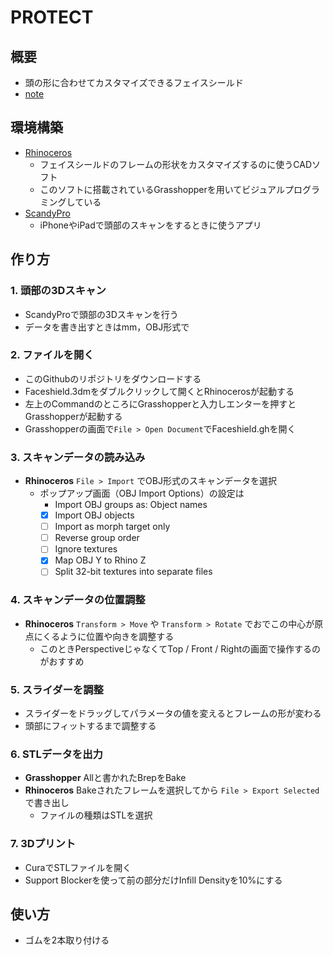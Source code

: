 # PROTECT
## 概要
- 頭の形に合わせてカスタマイズできるフェイスシールド
- [note](https://note.com/fm_protect)

## 環境構築
- [Rhinoceros](https://www.rhino3d.co.jp/)
  - フェイスシールドのフレームの形状をカスタマイズするのに使うCADソフト
  - このソフトに搭載されているGrasshopperを用いてビジュアルプログラミングしている
- [ScandyPro](https://www.scandy.co/apps/scandy-pro)
  - iPhoneやiPadで頭部のスキャンをするときに使うアプリ

## 作り方
### 1. 頭部の3Dスキャン
- ScandyProで頭部の3Dスキャンを行う
- データを書き出すときはmm，OBJ形式で

### 2. ファイルを開く
- このGithubのリポジトリをダウンロードする
- Faceshield.3dmをダブルクリックして開くとRhinocerosが起動する
- 左上のCommandのところにGrasshopperと入力しエンターを押すとGrasshopperが起動する
- Grasshopperの画面で`File > Open Document`でFaceshield.ghを開く

### 3. スキャンデータの読み込み
- **Rhinoceros** `File > Import` でOBJ形式のスキャンデータを選択
  - ポップアップ画面（OBJ Import Options）の設定は
    - Import OBJ groups as: Object names
    - [x] Import OBJ objects
    - [ ] Import as morph target only
    - [ ] Reverse group order
    - [ ] Ignore textures
    - [x] Map OBJ Y to Rhino Z
    - [ ] Split 32-bit textures into separate files

### 4. スキャンデータの位置調整
- **Rhinoceros** `Transform > Move` や `Transform > Rotate` でおでこの中心が原点にくるように位置や向きを調整する
  - このときPerspectiveじゃなくてTop / Front / Rightの画面で操作するのがおすすめ

### 5. スライダーを調整
- スライダーをドラッグしてパラメータの値を変えるとフレームの形が変わる
- 頭部にフィットするまで調整する

### 6. STLデータを出力
- **Grasshopper** Allと書かれたBrepをBake
- **Rhinoceros** Bakeされたフレームを選択してから `File > Export Selected` で書き出し
  - ファイルの種類はSTLを選択

### 7. 3Dプリント
- CuraでSTLファイルを開く
- Support Blockerを使って前の部分だけInfill Densityを10%にする

## 使い方
- ゴムを2本取り付ける
